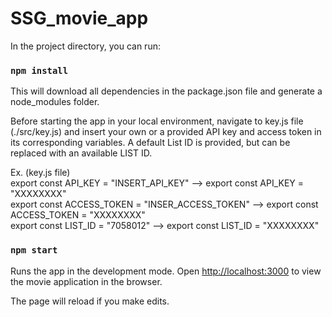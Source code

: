 # SSG_movie_app

In the project directory, you can run:

###  `npm install` 

This will download all dependencies in the package.json file and generate a 
node_modules folder.

Before starting the app in your local environment, navigate to 
key.js file (./src/key.js) and insert your own or a provided API key and 
access token in its corresponding variables. 
A default List ID is provided, but can be replaced with an available LIST ID.

Ex. (key.js file)
<br/>
export const API_KEY = "INSERT_API_KEY" --> export const API_KEY = "XXXXXXXX"
<br/>
export const ACCESS_TOKEN = "INSER_ACCESS_TOKEN" --> export const ACCESS_TOKEN = "XXXXXXXX"
<br/>
export const LIST_ID = "7058012" --> export const LIST_ID = "XXXXXXXX"

### `npm start`

Runs the app in the development mode.
Open [http://localhost:3000](http://localhost:3000) to view the movie application
in the browser.

The page will reload if you make edits.

